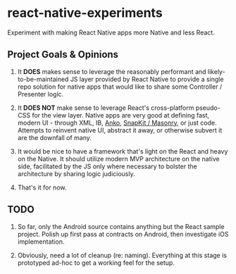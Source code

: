 # react-native-experiments

Experiment with making React Native apps more Native and less React.

## Project Goals & Opinions

1. It __DOES__ makes sense to leverage the reasonably performant and likely-to-be-maintained JS layer provided by React Native to provide a single repo solution for native apps that would like to share some Controller / Presenter logic.

2. It __DOES NOT__ make sense to leverage React's cross-platform pseudo-CSS for the view layer. Native apps are very good at defining fast, modern UI - through XML, IB, [Anko](https://github.com/Kotlin/anko), [SnapKit / Masonry](https://github.com/SnapKit), or just code. Attempts to reinvent native UI, abstract it away, or otherwise subvert it are the downfall of many.

3. It would be nice to have a framework that's light on the React and heavy on the Native. It should utilize modern MVP architecture on the native side, facilitated by the JS only where necessary to bolster the architecture by sharing logic judiciously.

4. That's it for now.

## TODO

1. So far, only the Android source contains anything but the React sample project. Polish up first pass at contracts on Android, then investigate iOS implementation.

2. Obviously, need a lot of cleanup (re: naming). Everything at this stage is prototyped ad-hoc to get a working feel for the setup.

